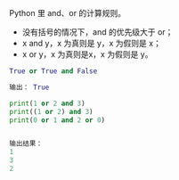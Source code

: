 Python 里 and、or 的计算规则。

* 没有括号的情况下，and 的优先级大于 or；
* x and y，x 为真则是 y，x 为假则是 x；
* x or y，x 为真则是x，x 为假则是 y。

```python
True or True and False

输出： True
```

```python
print(1 or 2 and 3)
print((1 or 2) and 3)
print(0 or 1 and 2 or 0)


输出结果：
1
3
2
```

